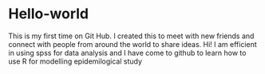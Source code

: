 # Hello-world
This is my first time on Git Hub. I created this to meet with new friends and connect with people from around the world to share ideas.
Hi!
I am efficient in using spss for data analysis and I have come to github to learn how to use R for modelling epidemilogical study
